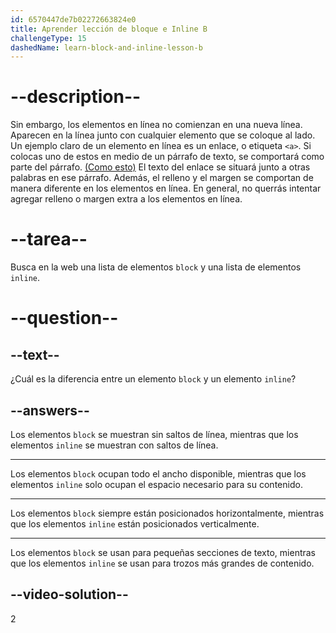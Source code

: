 ```yaml
---
id: 6570447de7b02272663824e0
title: Aprender lección de bloque e Inline B
challengeType: 15
dashedName: learn-block-and-inline-lesson-b
---
```


# --description--

Sin embargo, los elementos en línea no comienzan en una nueva línea. Aparecen en la línea junto con cualquier elemento que se coloque al lado. Un ejemplo claro de un elemento en línea es un enlace, o etiqueta `<a>`. Si colocas uno de estos en medio de un párrafo de texto, se comportará como parte del párrafo. <a  href="https://www.freecodecamp.org/" target="_blank">(Como esto)</a> El texto del enlace se situará junto a otras palabras en ese párrafo. Además, el relleno y el margen se comportan de manera diferente en los elementos en línea. En general, no querrás intentar agregar relleno o margen extra a los elementos en línea.

# --tarea--

Busca en la web una lista de elementos `block` y una lista de elementos `inline`.

# --question--

## --text--

¿Cuál es la diferencia entre un elemento `block` y un elemento `inline`?

## --answers--

Los elementos `block` se muestran sin saltos de línea, mientras que los elementos `inline` se muestran con saltos de línea.

---

Los elementos `block` ocupan todo el ancho disponible, mientras que los elementos `inline` solo ocupan el espacio necesario para su contenido.

---

Los elementos `block` siempre están posicionados horizontalmente, mientras que los elementos `inline` están posicionados verticalmente.

---

Los elementos `block` se usan para pequeñas secciones de texto, mientras que los elementos `inline` se usan para trozos más grandes de contenido.


## --video-solution--

2
